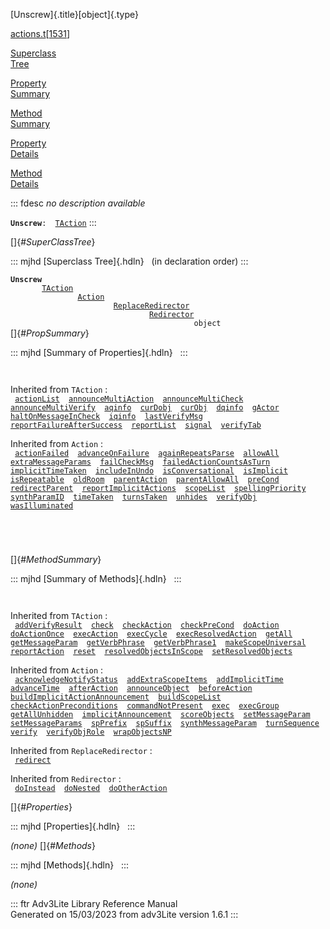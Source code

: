 [Unscrew]{.title}[object]{.type}

[actions.t](../file/actions.t.html)\[[1531](../source/actions.t.html#1531)\]

[Superclass\
Tree](#_SuperClassTree_)

[Property\
Summary](#_PropSummary_)

[Method\
Summary](#_MethodSummary_)

[Property\
Details](#_Properties_)

[Method\
Details](#_Methods_)

::: fdesc
*no description available*

**`Unscrew`**` :   `[`TAction`](../object/TAction.html)
:::

[]{#_SuperClassTree_}

::: mjhd
[Superclass Tree]{.hdln}   (in declaration order)
:::

**`Unscrew`**\
`         `[`TAction`](../object/TAction.html)\
`                 `[`Action`](../object/Action.html)\
`                         `[`ReplaceRedirector`](../object/ReplaceRedirector.html)\
`                                 `[`Redirector`](../object/Redirector.html)\
`                                         object`\
[]{#_PropSummary_}

::: mjhd
[Summary of Properties]{.hdln}  
:::

` `

Inherited from `TAction` :\
` `[`actionList`](../object/TAction.html#actionList)`  `[`announceMultiAction`](../object/TAction.html#announceMultiAction)`  `[`announceMultiCheck`](../object/TAction.html#announceMultiCheck)`  `[`announceMultiVerify`](../object/TAction.html#announceMultiVerify)`  `[`aqinfo`](../object/TAction.html#aqinfo)`  `[`curDobj`](../object/TAction.html#curDobj)`  `[`curObj`](../object/TAction.html#curObj)`  `[`dqinfo`](../object/TAction.html#dqinfo)`  `[`gActor`](../object/TAction.html#gActor)`  `[`haltOnMessageInCheck`](../object/TAction.html#haltOnMessageInCheck)`  `[`iqinfo`](../object/TAction.html#iqinfo)`  `[`lastVerifyMsg`](../object/TAction.html#lastVerifyMsg)`  `[`reportFailureAfterSuccess`](../object/TAction.html#reportFailureAfterSuccess)`  `[`reportList`](../object/TAction.html#reportList)`  `[`signal`](../object/TAction.html#signal)`  `[`verifyTab`](../object/TAction.html#verifyTab)`  `

Inherited from `Action` :\
` `[`actionFailed`](../object/Action.html#actionFailed)`  `[`advanceOnFailure`](../object/Action.html#advanceOnFailure)`  `[`againRepeatsParse`](../object/Action.html#againRepeatsParse)`  `[`allowAll`](../object/Action.html#allowAll)`  `[`extraMessageParams`](../object/Action.html#extraMessageParams)`  `[`failCheckMsg`](../object/Action.html#failCheckMsg)`  `[`failedActionCountsAsTurn`](../object/Action.html#failedActionCountsAsTurn)`  `[`implicitTimeTaken`](../object/Action.html#implicitTimeTaken)`  `[`includeInUndo`](../object/Action.html#includeInUndo)`  `[`isConversational`](../object/Action.html#isConversational)`  `[`isImplicit`](../object/Action.html#isImplicit)`  `[`isRepeatable`](../object/Action.html#isRepeatable)`  `[`oldRoom`](../object/Action.html#oldRoom)`  `[`parentAction`](../object/Action.html#parentAction)`  `[`parentAllowAll`](../object/Action.html#parentAllowAll)`  `[`preCond`](../object/Action.html#preCond)`  `[`redirectParent`](../object/Action.html#redirectParent)`  `[`reportImplicitActions`](../object/Action.html#reportImplicitActions)`  `[`scopeList`](../object/Action.html#scopeList)`  `[`spellingPriority`](../object/Action.html#spellingPriority)`  `[`synthParamID`](../object/Action.html#synthParamID)`  `[`timeTaken`](../object/Action.html#timeTaken)`  `[`turnsTaken`](../object/Action.html#turnsTaken)`  `[`unhides`](../object/Action.html#unhides)`  `[`verifyObj`](../object/Action.html#verifyObj)`  `[`wasIlluminated`](../object/Action.html#wasIlluminated)`  `

` `

` `

[]{#_MethodSummary_}

::: mjhd
[Summary of Methods]{.hdln}  
:::

` `

Inherited from `TAction` :\
` `[`addVerifyResult`](../object/TAction.html#addVerifyResult)`  `[`check`](../object/TAction.html#check)`  `[`checkAction`](../object/TAction.html#checkAction)`  `[`checkPreCond`](../object/TAction.html#checkPreCond)`  `[`doAction`](../object/TAction.html#doAction)`  `[`doActionOnce`](../object/TAction.html#doActionOnce)`  `[`execAction`](../object/TAction.html#execAction)`  `[`execCycle`](../object/TAction.html#execCycle)`  `[`execResolvedAction`](../object/TAction.html#execResolvedAction)`  `[`getAll`](../object/TAction.html#getAll)`  `[`getMessageParam`](../object/TAction.html#getMessageParam)`  `[`getVerbPhrase`](../object/TAction.html#getVerbPhrase)`  `[`getVerbPhrase1`](../object/TAction.html#getVerbPhrase1)`  `[`makeScopeUniversal`](../object/TAction.html#makeScopeUniversal)`  `[`reportAction`](../object/TAction.html#reportAction)`  `[`reset`](../object/TAction.html#reset)`  `[`resolvedObjectsInScope`](../object/TAction.html#resolvedObjectsInScope)`  `[`setResolvedObjects`](../object/TAction.html#setResolvedObjects)`  `

Inherited from `Action` :\
` `[`acknowledgeNotifyStatus`](../object/Action.html#acknowledgeNotifyStatus)`  `[`addExtraScopeItems`](../object/Action.html#addExtraScopeItems)`  `[`addImplicitTime`](../object/Action.html#addImplicitTime)`  `[`advanceTime`](../object/Action.html#advanceTime)`  `[`afterAction`](../object/Action.html#afterAction)`  `[`announceObject`](../object/Action.html#announceObject)`  `[`beforeAction`](../object/Action.html#beforeAction)`  `[`buildImplicitActionAnnouncement`](../object/Action.html#buildImplicitActionAnnouncement)`  `[`buildScopeList`](../object/Action.html#buildScopeList)`  `[`checkActionPreconditions`](../object/Action.html#checkActionPreconditions)`  `[`commandNotPresent`](../object/Action.html#commandNotPresent)`  `[`exec`](../object/Action.html#exec)`  `[`execGroup`](../object/Action.html#execGroup)`  `[`getAllUnhidden`](../object/Action.html#getAllUnhidden)`  `[`implicitAnnouncement`](../object/Action.html#implicitAnnouncement)`  `[`scoreObjects`](../object/Action.html#scoreObjects)`  `[`setMessageParam`](../object/Action.html#setMessageParam)`  `[`setMessageParams`](../object/Action.html#setMessageParams)`  `[`spPrefix`](../object/Action.html#spPrefix)`  `[`spSuffix`](../object/Action.html#spSuffix)`  `[`synthMessageParam`](../object/Action.html#synthMessageParam)`  `[`turnSequence`](../object/Action.html#turnSequence)`  `[`verify`](../object/Action.html#verify)`  `[`verifyObjRole`](../object/Action.html#verifyObjRole)`  `[`wrapObjectsNP`](../object/Action.html#wrapObjectsNP)`  `

Inherited from `ReplaceRedirector` :\
` `[`redirect`](../object/ReplaceRedirector.html#redirect)`  `

Inherited from `Redirector` :\
` `[`doInstead`](../object/Redirector.html#doInstead)`  `[`doNested`](../object/Redirector.html#doNested)`  `[`doOtherAction`](../object/Redirector.html#doOtherAction)`  `

[]{#_Properties_}

::: mjhd
[Properties]{.hdln}  
:::

*(none)* []{#_Methods_}

::: mjhd
[Methods]{.hdln}  
:::

*(none)*

::: ftr
Adv3Lite Library Reference Manual\
Generated on 15/03/2023 from adv3Lite version 1.6.1
:::
